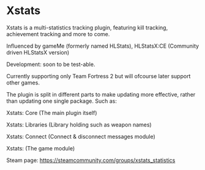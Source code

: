 # Xstats
Xstats is a multi-statistics tracking plugin, featuring kill tracking, achievement tracking and more to come.

Influenced by gameMe (formerly named HLStats), HLStatsX:CE (Community driven HLStatsX version) 

Development: soon to be test-able.

Currently supporting only Team Fortress 2 but will ofcourse later support other games.

The plugin is split in different parts to make updating more effective, rather than updating one single package.
Such as:

Xstats: Core (The main plugin itself)

Xstats: Libraries (Library holding such as weapon names)

Xstats: Connect (Connect & disconnect messages module)

Xstats: <game name> (The game module)

Steam page: https://steamcommunity.com/groups/xstats_statistics
